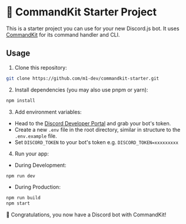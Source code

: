 # 🚀 CommandKit Starter Project

This is a starter project you can use for your new Discord.js bot. It uses [CommandKit](https://github.com/underctrl-io/commandkit) for its command handler and CLI.

## Usage
1. Clone this repository:
```sh
git clone https://github.com/m1-dev/commandkit-starter.git
```

2. Install dependencies (you may also use pnpm or yarn):
```sh
npm install
```

3. Add environment variables:
- Head to the [Discord Developer Portal](https://discord.com/developers/applications) and grab your bot's token.
- Create a new `.env` file in the root directory, similar in structure to the `.env.example` file.
- Set `DISCORD_TOKEN` to your bot's token e.g. `DISCORD_TOKEN=xxxxxxxxx`

4. Run your app:
- During Development:
```sh
npm run dev
```
- During Production:
```sh
npm run build
npm start
```

🎉 Congratulations, you now have a Discord bot with CommandKit!
